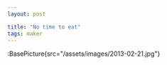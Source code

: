 ```yaml
---
layout: post

title: "No time to eat"
tags: maker
---
```


:BasePicture{src="/assets/images/2013-02-21.jpg"}

<!--more-->
